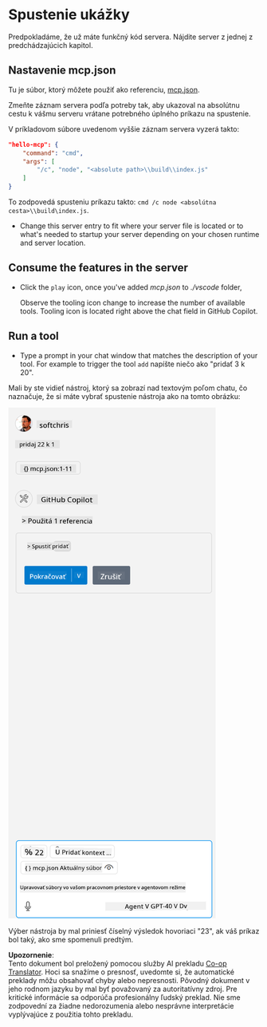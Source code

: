 <!--
CO_OP_TRANSLATOR_METADATA:
{
  "original_hash": "96e08a8c1049dab757deb64cce4ea1e8",
  "translation_date": "2025-05-17T11:23:45+00:00",
  "source_file": "03-GettingStarted/04-vscode/solution/README.md",
  "language_code": "sk"
}
-->
# Spustenie ukážky

Predpokladáme, že už máte funkčný kód servera. Nájdite server z jednej z predchádzajúcich kapitol.

## Nastavenie mcp.json

Tu je súbor, ktorý môžete použiť ako referenciu, [mcp.json](../../../../../03-GettingStarted/04-vscode/solution/mcp.json).

Zmeňte záznam servera podľa potreby tak, aby ukazoval na absolútnu cestu k vášmu serveru vrátane potrebného úplného príkazu na spustenie.

V príkladovom súbore uvedenom vyššie záznam servera vyzerá takto:

```json
"hello-mcp": {
    "command": "cmd",
    "args": [
        "/c", "node", "<absolute path>\\build\\index.js"
    ]
}
```

To zodpovedá spusteniu príkazu takto: `cmd /c node <absolútna cesta>\\build\index.js`. 

- Change this server entry to fit where your server file is located or to what's needed to startup your server depending on your chosen runtime and server location.

## Consume the features in the server

- Click the `play` icon, once you've added *mcp.json* to *./vscode* folder, 

    Observe the tooling icon change to increase the number of available tools. Tooling icon is located right above the chat field in GitHub Copilot.

## Run a tool

- Type a prompt in your chat window that matches the description of your tool. For example to trigger the tool `add` napíšte niečo ako "pridať 3 k 20".

Mali by ste vidieť nástroj, ktorý sa zobrazí nad textovým poľom chatu, čo naznačuje, že si máte vybrať spustenie nástroja ako na tomto obrázku:

![VS Code naznačujúci, že chce spustiť nástroj](../../../../../translated_images/vscode-agent.7f56a5ce3cef334adfe737514a7e8ac9384fa4161dd4df14bd3ddc9cd1a154f4.sk.png)

Výber nástroja by mal priniesť číselný výsledok hovoriaci "23", ak váš príkaz bol taký, ako sme spomenuli predtým.

**Upozornenie**:  
Tento dokument bol preložený pomocou služby AI prekladu [Co-op Translator](https://github.com/Azure/co-op-translator). Hoci sa snažíme o presnosť, uvedomte si, že automatické preklady môžu obsahovať chyby alebo nepresnosti. Pôvodný dokument v jeho rodnom jazyku by mal byť považovaný za autoritatívny zdroj. Pre kritické informácie sa odporúča profesionálny ľudský preklad. Nie sme zodpovední za žiadne nedorozumenia alebo nesprávne interpretácie vyplývajúce z použitia tohto prekladu.